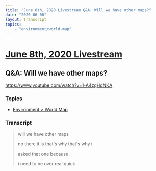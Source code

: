 ```yaml
---
title: "June 8th, 2020 Livestream Q&A: Will we have other maps?"
date: "2020-06-08"
layout: transcript
topics:
    - "environment/world-map"
---
```

# [June 8th, 2020 Livestream](../2020-06-08.md)
## Q&A: Will we have other maps?
https://www.youtube.com/watch?v=1-A4zqHdNKA

### Topics
* [Environment > World Map](../topics/environment/world-map.md)

### Transcript

> will we have other maps
>
> no there it is that's why that's why i
>
> asked that one because
>
> i need to be over real quick
